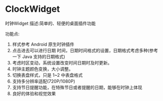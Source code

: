 # ClockWidget
时钟Widget
描述:简单的、轻便的桌面插件功能 

功能点:
1. 样式参考 Android 原生时钟插件
2. 点击进去可以进行日期 时间，日期时间格式的设置，日期格式考虑多种(参考一下 Java
支持的日期格式)
3. 考虑时区变动，系统设置改变时间日期时及时更新。
4. 时钟主题颜色变换，大小调整。
5. 切换表盘样式，只是 1~2 中表盘格式
6. 支持多分辨率适配(720P/1080P)
7. 支持节日提醒功能，在特殊节日或者提醒的日期，能够在时钟上体现
8. 良好的体验和视觉效果
